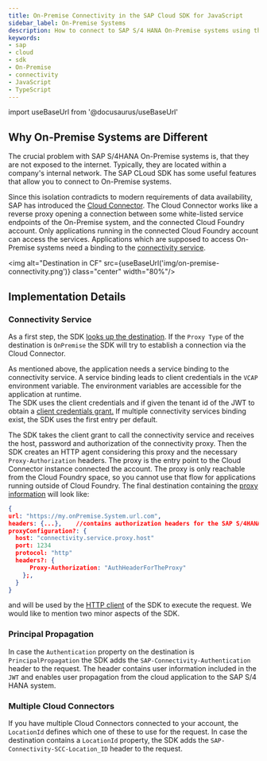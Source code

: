 ```yaml
---
title: On-Premise Connectivity in the SAP Cloud SDK for JavaScript
sidebar_label: On-Premise Systems
description: How to connect to SAP S/4 HANA On-Premise systems using the SAP Cloud SDK
keywords:
- sap
- cloud
- sdk
- On-Premise
- connectivity
- JavaScript
- TypeScript
---
```


import useBaseUrl from '@docusaurus/useBaseUrl'

## Why On-Premise Systems are Different ##

The crucial problem with SAP S/4HANA On-Premise systems is, that they are not exposed to the internet.
Typically, they are located within a company's internal network.
The SAP CLoud SDK has some useful features that allow you to connect to On-Premise systems.

Since this isolation contradicts to modern requirements of data availability, SAP has introduced the [Cloud Connector](https://help.sap.com/viewer/cca91383641e40ffbe03bdc78f00f681/Cloud/en-US/e6c7616abb5710148cfcf3e75d96d596.html?q=cloud%20connector).
The Cloud Connector works like a reverse proxy opening a connection between some white-listed service endpoints of the On-Premise system, and the connected Cloud Foundry account.
Only applications running in the connected Cloud Foundry account can access the services. 
Applications which are supposed to access On-Premise systems need a binding to the [connectivity service](https://www.cloudfoundry.org/the-foundry/sap-cloud-platform-service-connectivity/).

<img alt="Destination in CF" src={useBaseUrl('img/on-premise-connectivity.png')} class="center" width="80%"/>

## Implementation Details ##

### Connectivity Service ###

As a first step, the SDK [looks up the destination](./destination.md).
If the `Proxy Type` of the destination is `OnPremise` the SDK will try to establish a connection via the Cloud Connector.

As mentioned above, the application needs a service binding to the connectivity service.
A service binding leads to client credentials in the  `VCAP` environment variable.
The environment variables are accessible for the application at runtime.  
The SDK uses the client credentials and if given the tenant id of the JWT to obtain a [client credentials grant.](https://help.sap.com/viewer/8d8be6a74e4e49589a546c02ee193741/latest/en-US/f1eff1dd7907469491989b3a36e6a7c6.html)
If multiple connectivity services binding exist, the SDK uses the first entry per default.

The SDK takes the client grant to call the connectivity service and receives the host, password and authorization of the connectivity proxy.
Then the SDK creates an HTTP agent considering this proxy and the necessary `Proxy-Authorization` headers.
The proxy is the entry point to the Cloud Connector instance connected the account.
The proxy is only reachable from the Cloud Foundry space, so you cannot use that flow for applications running outside of Cloud Foundry. 
The final destination containing the [proxy information](./proxy.md) will look like:

```JSON
{
url: "https://my.onPremise.System.url.com",
headers: {...},    //contains authorization headers for the SAP S/4HANA system 
proxyConfiguration?: {
  host: "connectivity.service.proxy.host"
  port: 1234
  protocol: "http"
  headers?: {
      Proxy-Authorization: "AuthHeaderForTheProxy" 
    };,
  }
}
```
and will be used by the [HTTP client](../odata/generic-http-client.md) of the SDK to execute the request.
We would like to mention two minor aspects of the SDK.

### Principal Propagation ### 

In case the `Authentication` property on the destination is `PrincipalPropagation` the SDK adds the `SAP-Connectivity-Authentication` header to the request.
The header contains user information included in the `JWT` and enables user propagation from the cloud application to the SAP S/4 HANA system.

### Multiple Cloud Connectors ### 

If you have multiple Cloud Connectors connected to your account, the `LocationId` defines which one of these to use for the request.
In case the destination contains a  `LocationId` property, the SDK adds the `SAP-Connectivity-SCC-Location_ID` header to the request.

